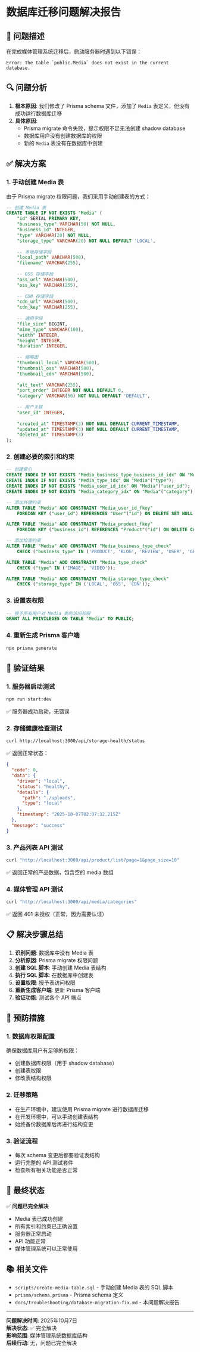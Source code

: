 # 数据库迁移问题解决报告

## 🚨 问题描述

在完成媒体管理系统迁移后，启动服务器时遇到以下错误：

```
Error: The table `public.Media` does not exist in the current database.
```

## 🔍 问题分析

1. **根本原因**: 我们修改了 Prisma schema 文件，添加了 `Media` 表定义，但没有成功运行数据库迁移
2. **具体原因**: 
   - Prisma migrate 命令失败，提示权限不足无法创建 shadow database
   - 数据库用户没有创建数据库的权限
   - 新的 `Media` 表没有在数据库中创建

## ✅ 解决方案

### 1. 手动创建 Media 表

由于 Prisma migrate 权限问题，我们采用手动创建表的方式：

```sql
-- 创建 Media 表
CREATE TABLE IF NOT EXISTS "Media" (
    "id" SERIAL PRIMARY KEY,
    "business_type" VARCHAR(50) NOT NULL,
    "business_id" INTEGER,
    "type" VARCHAR(20) NOT NULL,
    "storage_type" VARCHAR(20) NOT NULL DEFAULT 'LOCAL',
    
    -- 本地存储字段
    "local_path" VARCHAR(500),
    "filename" VARCHAR(255),
    
    -- OSS 存储字段
    "oss_url" VARCHAR(500),
    "oss_key" VARCHAR(255),
    
    -- CDN 存储字段
    "cdn_url" VARCHAR(500),
    "cdn_key" VARCHAR(255),
    
    -- 通用字段
    "file_size" BIGINT,
    "mime_type" VARCHAR(100),
    "width" INTEGER,
    "height" INTEGER,
    "duration" INTEGER,
    
    -- 缩略图
    "thumbnail_local" VARCHAR(500),
    "thumbnail_oss" VARCHAR(500),
    "thumbnail_cdn" VARCHAR(500),
    
    "alt_text" VARCHAR(255),
    "sort_order" INTEGER NOT NULL DEFAULT 0,
    "category" VARCHAR(50) NOT NULL DEFAULT 'DEFAULT',
    
    -- 用户关联
    "user_id" INTEGER,
    
    "created_at" TIMESTAMP(3) NOT NULL DEFAULT CURRENT_TIMESTAMP,
    "updated_at" TIMESTAMP(3) NOT NULL DEFAULT CURRENT_TIMESTAMP,
    "deleted_at" TIMESTAMP(3)
);
```

### 2. 创建必要的索引和约束

```sql
-- 创建索引
CREATE INDEX IF NOT EXISTS "Media_business_type_business_id_idx" ON "Media"("business_type", "business_id");
CREATE INDEX IF NOT EXISTS "Media_type_idx" ON "Media"("type");
CREATE INDEX IF NOT EXISTS "Media_user_id_idx" ON "Media"("user_id");
CREATE INDEX IF NOT EXISTS "Media_category_idx" ON "Media"("category");

-- 添加外键约束
ALTER TABLE "Media" ADD CONSTRAINT "Media_user_id_fkey" 
    FOREIGN KEY ("user_id") REFERENCES "User"("id") ON DELETE SET NULL ON UPDATE CASCADE;

ALTER TABLE "Media" ADD CONSTRAINT "Media_product_fkey" 
    FOREIGN KEY ("business_id") REFERENCES "Product"("id") ON DELETE CASCADE ON UPDATE CASCADE;

-- 添加检查约束
ALTER TABLE "Media" ADD CONSTRAINT "Media_business_type_check" 
    CHECK ("business_type" IN ('PRODUCT', 'BLOG', 'REVIEW', 'USER', 'GENERAL'));

ALTER TABLE "Media" ADD CONSTRAINT "Media_type_check" 
    CHECK ("type" IN ('IMAGE', 'VIDEO'));

ALTER TABLE "Media" ADD CONSTRAINT "Media_storage_type_check" 
    CHECK ("storage_type" IN ('LOCAL', 'OSS', 'CDN'));
```

### 3. 设置表权限

```sql
-- 授予所有用户对 Media 表的访问权限
GRANT ALL PRIVILEGES ON TABLE "Media" TO PUBLIC;
```

### 4. 重新生成 Prisma 客户端

```bash
npx prisma generate
```

## 🧪 验证结果

### 1. 服务器启动测试
```bash
npm run start:dev
```
✅ 服务器成功启动，无错误

### 2. 存储健康检查测试
```bash
curl http://localhost:3000/api/storage-health/status
```
✅ 返回正常状态：
```json
{
  "code": 0,
  "data": {
    "driver": "local",
    "status": "healthy",
    "details": {
      "path": "./uploads",
      "type": "local"
    },
    "timestamp": "2025-10-07T02:07:32.215Z"
  },
  "message": "success"
}
```

### 3. 产品列表 API 测试
```bash
curl "http://localhost:3000/api/product/list?page=1&page_size=10"
```
✅ 返回正常的产品数据，包含空的 media 数组

### 4. 媒体管理 API 测试
```bash
curl "http://localhost:3000/api/media/categories"
```
✅ 返回 401 未授权（正常，因为需要认证）

## 📋 解决步骤总结

1. **识别问题**: 数据库中没有 Media 表
2. **分析原因**: Prisma migrate 权限问题
3. **创建 SQL 脚本**: 手动创建 Media 表结构
4. **执行 SQL 脚本**: 在数据库中创建表
5. **设置权限**: 授予表访问权限
6. **重新生成客户端**: 更新 Prisma 客户端
7. **验证功能**: 测试各个 API 端点

## 🔧 预防措施

### 1. 数据库权限配置
确保数据库用户有足够的权限：
- 创建数据库权限（用于 shadow database）
- 创建表权限
- 修改表结构权限

### 2. 迁移策略
- 在生产环境中，建议使用 Prisma migrate 进行数据库迁移
- 在开发环境中，可以手动创建表结构
- 始终备份数据库后再进行结构变更

### 3. 验证流程
- 每次 schema 变更后都要验证表结构
- 运行完整的 API 测试套件
- 检查所有相关功能是否正常

## 🎯 最终状态

✅ **问题已完全解决**
- Media 表已成功创建
- 所有索引和约束已正确设置
- 服务器正常启动
- API 功能正常
- 媒体管理系统可以正常使用

## 📚 相关文件

- `scripts/create-media-table.sql` - 手动创建 Media 表的 SQL 脚本
- `prisma/schema.prisma` - Prisma schema 定义
- `docs/troubleshooting/database-migration-fix.md` - 本问题解决报告

---

**问题解决时间**: 2025年10月7日  
**解决状态**: ✅ 完全解决  
**影响范围**: 媒体管理系统数据库结构  
**后续行动**: 无，问题已完全解决
